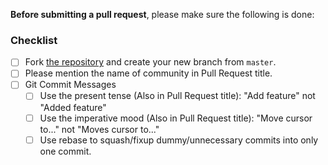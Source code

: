 <!--  Thanks for sending a pull request! See below for tips! -->

**Before submitting a pull request**, please make sure the following is done:

### Checklist

- [ ] Fork [the repository](https://github.com/getamis/alice) and create your new branch from `master`.
- [ ] Please mention the name of community in Pull Request title.
- [ ] Git Commit Messages
    - [ ] Use the present tense (Also in Pull Request title): "Add feature" not "Added feature"
    - [ ] Use the imperative mood (Also in Pull Request title): "Move cursor to..." not "Moves cursor to..."
    - [ ] Use rebase to squash/fixup dummy/unnecessary commits into only one commit.